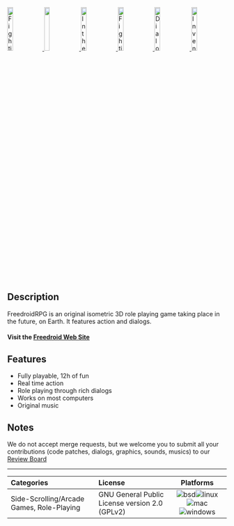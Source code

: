 <!--
 *  Copyright (c) 2015 Samuel Degrande
 *
 *  This file is part of Freedroid
 *
 *  Freedroid is free software; you can redistribute it and/or modify
 *  it under the terms of the GNU General Public License as published by
 *  the Free Software Foundation; either version 2 of the License, or
 *  (at your option) any later version.
 *
 *  Freedroid is distributed in the hope that it will be useful,
 *  but WITHOUT ANY WARRANTY; without even the implied warranty of
 *  MERCHANTABILITY or FITNESS FOR A PARTICULAR PURPOSE.  See the
 *  GNU General Public License for more details.
 *
 *  You should have received a copy of the GNU General Public License
 *  along with Freedroid; see the file COPYING. If not, write to the
 *  Free Software Foundation, Inc., 59 Temple Place, Suite 330, Boston,
 *  MA  02111-1307  USA

 This file provides a nice frontpage to git-repos's project.
 Not meant to be in the tar.gz distribution.
-->

<div>
  <a class="no-attachment-icon" href="https://codeberg.org/freedroid/freedroid-graphics/raw/branch/master/website/assets/screenshots/fighting_s.png" target="_blank">
    <img alt="Fighting" src="https://codeberg.org/freedroid/freedroid-graphics/raw/branch/master/website/assets/screenshots/fighting_s.png" width="16%">
  </a>
  <a class="no-attachment-icon" href="https://codeberg.org/freedroid/freedroid-graphics/raw/branch/master/website/assets/screenshots/town_bar_s.png" target="_blank">
    <img src="https://codeberg.org/freedroid/freedroid-graphics/raw/branch/master/website/assets/screenshots/town_bar_s.png" width="16%" />
  </a>
  <a class="no-attachment-icon" href="https://codeberg.org/freedroid/freedroid-graphics/raw/branch/master/website/assets/screenshots/in_the_wild_s.png" target="_blank">
    <img alt="In the wild" src="https://codeberg.org/freedroid/freedroid-graphics/raw/branch/master/website/assets/screenshots/in_the_wild_s.png" width="16%" />
  </a>
  <a class="no-attachment-icon" href="https://codeberg.org/freedroid/freedroid-graphics/raw/branch/master/website/assets/screenshots/fighting_s.png" target="_blank">
    <img alt="Fighting" src="https://codeberg.org/freedroid/freedroid-graphics/raw/branch/master/website/assets/screenshots/fighting_s.png" width="16%" />
  </a>
  <a class="no-attachment-icon" href="https://codeberg.org/freedroid/freedroid-graphics/raw/branch/master/website/assets/screenshots/dialog_s.png" target="_blank">
    <img alt="Dialog screen" src="https://codeberg.org/freedroid/freedroid-graphics/raw/branch/master/website/assets/screenshots/dialog_s.png" width="16%" />
  </a>
  <a class="no-attachment-icon" href="https://codeberg.org/freedroid/freedroid-graphics/raw/branch/master/website/assets/screenshots/inventory_screen_s.png" target="_blank">
    <img alt="Inventory screen" src="https://codeberg.org/freedroid/freedroid-graphics/raw/branch/master/website/assets/screenshots/inventory_screen_s.png" width="16%" />
  </a>
</div>

Description
-----------

FreedroidRPG is an original isometric 3D role playing game taking place in the future, on Earth. It features action and dialogs.

#### Visit the [Freedroid Web Site][WWW]

Features
--------

* Fully playable, 12h of fun
* Real time action
* Role playing through rich dialogs
* Works on most computers
* Original music

Notes
-----
We do not accept merge requests, but we welcome you to submit all your contributions (code patches, dialogs, graphics, sounds, musics) to our [Review Board][RB]

---

| Categories                                | License                                        | Platforms |
| :---------------------------------------- | :--------------------------------------------- | :-------: |
| Side-Scrolling/Arcade Games, Role-Playing | GNU General Public License version 2.0 (GPLv2) | <a><img alt="bsd" src="https://codeberg.org/freedroid/freedroid-graphics/raw/branch/master/website/assets/platforms/bsd.png"></a><a><img alt="linux" src="https://codeberg.org/freedroid/freedroid-graphics/raw/branch/master/website/assets/platforms/linux.png"></a><a><img alt="mac" src="https://codeberg.org/freedroid/freedroid-graphics/raw/branch/master/website/assets/platforms/mac.png"></a><a><img alt="windows" src="https://codeberg.org/freedroid/freedroid-graphics/raw/branch/master/website/assets/platforms/windows.png"></a>

[WWW]: https://www.freedroid.org
[RB]: https://rb.freedroid.org
[BSD]: https://codeberg.org/freedroid/freedroid-graphics/raw/branch/master/website/assets/platforms/bsd.png
[LIN]: https://codeberg.org/freedroid/freedroid-graphics/raw/branch/master/website/assets/platforms/linux.png
[MAC]: https://codeberg.org/freedroid/freedroid-graphics/raw/branch/master/website/assets/platforms/mac.png
[WIN]: https://codeberg.org/freedroid/freedroid-graphics/raw/branch/master/website/assets/platforms/windows.png

